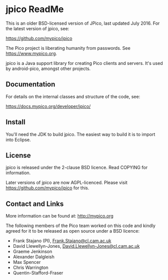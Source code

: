 # jpico ReadMe

This is an older BSD-licensed version of JPico, last updated July 2016. For the latest version of jpico, see:

https://github.com/mypico/jpico

The Pico project is liberating humanity from passwords. See https://www.mypico.org.

jpico is a Java support library for creating Pico clients and servers. It's used by android-pico, amongst other projects.

## Documentation

For details on the internal classes and structure of the code, see:

https://docs.mypico.org/developer/jpico/

## Install

You'll need the JDK to build jpico. The easiest way to build it is to import into Eclipse.

## License

jpico is released under the 2-clause BSD licence. Read COPYING for information.

Later versions of jpico are now AGPL-licenced. Please visit https://github.com/mypico/jpico
 for this.

## Contact and Links

More information can be found at: http://mypico.org

The following members of the Pico team worked on this code and kindly agreed for it to be released as open source under a BSD licence:
 * Frank Stajano (PI), Frank.Stajano@cl.cam.ac.uk
 * David Llewellyn-Jones, David.Llewellyn-Jones@cl.cam.ac.uk
 * Graeme Jenkinson
 * Alexander Dalgleish
 * Max Spencer
 * Chris Warrington
 * Quentin-Stafford-Fraser

